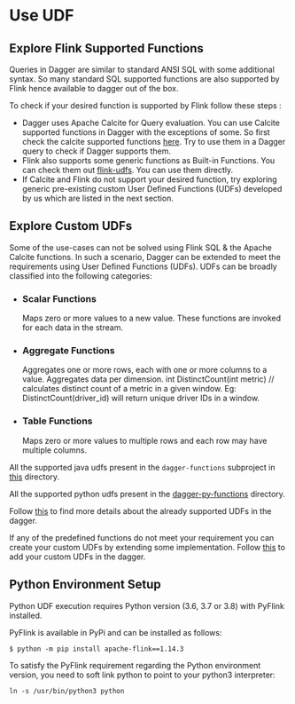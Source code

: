 # Use UDF

## Explore Flink Supported Functions

Queries in Dagger are similar to standard ANSI SQL with some additional syntax. So many standard SQL supported functions are also supported by Flink hence available to dagger out of the box.

To check if your desired function is supported by Flink follow these steps :

- Dagger uses Apache Calcite for Query evaluation. You can use Calcite supported functions in Dagger with the exceptions of some. So first check the calcite supported functions [here](https://calcite.apache.org/docs/reference.html). Try to use them in a Dagger query to check if Dagger supports them.
- Flink also supports some generic functions as Built-in Functions. You can check them out [flink-udfs](https://ci.apache.org/projects/flink/flink-docs-master/docs/dev/table/functions/systemfunctions/). You can use them directly.
- If Calcite and Flink do not support your desired function, try exploring generic pre-existing custom User Defined Functions (UDFs) developed by us which are listed in the next section.

## Explore Custom UDFs

Some of the use-cases can not be solved using Flink SQL & the Apache Calcite functions. In such a scenario, Dagger can be extended to meet the requirements using User Defined Functions (UDFs). UDFs can be broadly classified into the following categories:

- ### Scalar Functions

  Maps zero or more values to a new value. These functions are invoked for each data in the stream.

- ### Aggregate Functions

  Aggregates one or more rows, each with one or more columns to a value. Aggregates data per dimension. int DistinctCount(int metric) // calculates distinct count of a metric in a given window. Eg: DistinctCount(driver_id) will return unique driver IDs in a window.

- ### Table Functions

  Maps zero or more values to multiple rows and each row may have multiple columns.

All the supported java udfs present in the `dagger-functions` subproject in [this](https://github.com/goto/dagger/tree/main/dagger-functions/src/main/java/com/gotocompany/dagger/functions/udfs) directory.

All the supported python udfs present in the [dagger-py-functions](https://github.com/goto/dagger/tree/main/dagger-py-functions/udfs/) directory.

Follow [this](../reference/udfs.md) to find more details about the already supported UDFs in the dagger.

If any of the predefined functions do not meet your requirement you can create your custom UDFs by extending some implementation. Follow [this](../contribute/add_udf.md) to add your custom UDFs in the dagger.

## Python Environment Setup

Python UDF execution requires Python version (3.6, 3.7 or 3.8) with PyFlink installed.

PyFlink is available in PyPi and can be installed as follows:
```
$ python -m pip install apache-flink==1.14.3
```

To satisfy the PyFlink requirement regarding the Python environment version, you need to soft link python to point to your python3 interpreter:
```
ln -s /usr/bin/python3 python
```
